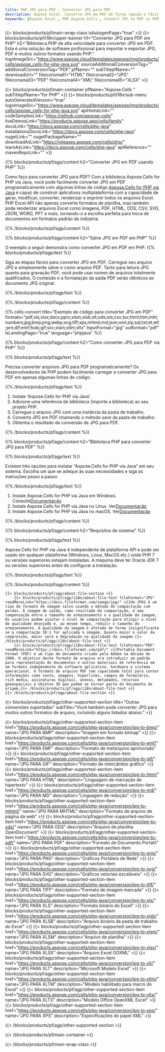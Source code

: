 ```yaml
---
title: PHP JPG para PDF - Conversor JPG para PDF
description: Aspose Excel. Converta JPG em PDF de forma rápida e fácil com Aspose.Cells. PHP JPG em PDF. PHP Salve JPG em PDF. Salve JPG como PDF usando PHP.
keywords: [Aspose Excel., PHP Aspose.Cells., Convert JPG to PDF in PHP., Save JPG to PDF using PHP., PHP JPG to PDF saveformat., JPG to PDF Converter., PHP Save JPG as PDF]
---
```

{{< blocks/products/pf/main-wrap-class isAutogenPage="true" >}}
{{< blocks/products/pf/i18n/upper-banner h1="Converter JPG para PDF em PHP" h2="Biblioteca PHP de alta velocidade para converter JPG em PDF. Esta é uma solução de software profissional para importar e exportar JPG, PDF e muitos outros formatos usando PHP." logoImageSrc="https://www.aspose.cloud/templates/aspose/img/products/cells/aspose_cells-for-php-java.svg" sourceAdditionalConversionTag="" additionalConversionTag="PDF" pfName="" subTitlepfName="" downloadUrl="" fileiconsmall1="HTML" fileiconsmall2="JPG" fileiconsmall3="PDF" fileiconsmall4="XML" fileiconsmall5="XLSX" >}}

{{< blocks/products/pf/main-container pfName="Aspose.Cells " subTitlepfName="for PHP" >}}
{{< blocks/products/pf/i18n/sub-menu autoGeneratedVersion="true" logoImageSrc="https://www.aspose.cloud/templates/aspose/img/products/cells/aspose_cells-for-php-java.svg" apiHomeLink="" codeSamplesLink="https://github.com/aspose-cells" liveDemosLink="https://products.aspose.app/cells/family" docsLink="https://docs.aspose.com/cells/php-java" installationsDocsLink="https://docs.aspose.com/cells/php-java" nugetLink="" nugetPackageName="" downloadAsLink="https://releases.aspose.com/cells/php/" learnAsLink="https://docs.aspose.com/cells/php-java" apiReference="" mavenRepoLink="" >}}


{{% blocks/products/pf/agp/content h2="Converter JPG em PDF usando PHP" %}}

Como faço para converter JPG para PDF? Com a biblioteca Aspose.Cells for PHP via Java, você pode facilmente converter JPG em PDF programaticamente com algumas linhas de código.[Aspose.Cells for PHP via Java](https://products.aspose.com/cells/php-java/) é capaz de construir aplicativos multiplataforma com a capacidade de gerar, modificar, converter, renderizar e imprimir todos os arquivos Excel. PHP Excel API não apenas converte formatos de planilha, mas também pode renderizar arquivos Excel como imagens, PDF, HTML, ODS, CSV, SVG, JSON, WORD, PPT e mais, tornando-o a escolha perfeita para troca de documentos em formatos padrão da indústria.
 
{{% /blocks/products/pf/agp/content %}}

{{% blocks/products/pf/agp/content h2="Salve JPG em PDF em PHP" %}}

O exemplo a seguir demonstra como converter JPG em PDF em PHP.
{{% blocks/products/pf/agp/text %}}

Siga as etapas fáceis para converter JPG em PDF. Carregue seu arquivo JPG e simplesmente salve-o como arquivo PDF. Tanto para leitura JPG quanto para gravação PDF, você pode usar nomes de arquivos totalmente qualificados. O conteúdo e a formatação da saída PDF serão idênticos ao documento JPG original.

{{% /blocks/products/pf/agp/text %}}

{{% /blocks/products/pf/agp/content %}}

{{% cells-convert title="Exemplo de código para converter JPG em PDF" formats="pdf;xls;xlsx;docx;pptx;xlsm;xlsb;xlt;ods;ots;csv;tsv;html;htm;mht;numbers;jpg;bmp;png;webp;svg;tiff;xps;mhtml;md;json;xml;zip;sql;txt;et;ett;prn;dif;emf;fods;gif;sxc;xlam;xltm;xltx" InputFormat="jpg" outformat="pdf" IsLandingPage="true" language="phpjava" %}}

{{% blocks/products/pf/agp/content h2="Como converter JPG para PDF via PHP" %}}

{{% blocks/products/pf/agp/text %}}

Precisa converter arquivos JPG para PDF programaticamente? Os desenvolvedores de PHP podem facilmente carregar e converter JPG para PDF em apenas algumas linhas de código.

{{% /blocks/products/pf/agp/text %}}

1.  Instale 'Aspose.Cells for PHP via Java'.
1.  Adicione uma referência de biblioteca (importe a biblioteca) ao seu projeto PHP.
1.  Carregue o arquivo JPG com uma instância da pasta de trabalho.
1.  Converta JPG em PDF chamando o método save da pasta de trabalho.
1.  Obtenha o resultado da conversão de JPG para PDF.

{{% /blocks/products/pf/agp/content %}}

{{% blocks/products/pf/agp/content h2="Biblioteca PHP para converter JPG para PDF" %}}

{{% blocks/products/pf/agp/text %}}

Existem três opções para instalar “Aspose.Cells for PHP via Java” em seu sistema. Escolha um que se adeque às suas necessidades e siga as instruções passo a passo:

{{% /blocks/products/pf/agp/text %}}

1.  Instale Aspose.Cells for PHP via Java em Windows. Consulte[Documentação](https://docs.aspose.com/cells/php-java/setup-and-installation-guidelines/#windows)
1.  Instale Aspose.Cells for PHP via Java no Linux. Ver[Documentação](https://docs.aspose.com/cells/php-java/setup-and-installation-guidelines/#linux)
1.  Instale Aspose.Cells for PHP via Java no macOS. Ver[Documentação](https://docs.aspose.com/cells/php-java/setup-and-installation-guidelines/#mac)

{{% /blocks/products/pf/agp/content %}}

{{% blocks/products/pf/agp/content h2="Requisitos de sistema" %}}

{{% blocks/products/pf/agp/text %}}

Aspose.Cells for PHP via Java é independente de plataforma API e pode ser usado em qualquer plataforma (Windows, Linux, MacOS etc.) onde PHP 7 ou versões superiores estejam instaladas. A máquina deve ter Oracle JDK 7 ou versões superiores antes de configurar a instalação.
 
{{% /blocks/products/pf/agp/text %}}


{{% /blocks/products/pf/agp/content %}}

<!-- aboutfile Starts -->
    {{< blocks/products/pf/agp/about-file-section >}}
        {{< blocks/products/pf/agp/i18n/about-file-text fileFormat="JPG" readMoreLink="https://docs.fileformat.com/image/jpg/" >}}Um JPEG é um tipo de formato de imagem salvo usando o método de compactação com perdas. A imagem de saída, como resultado da compactação, é uma compensação entre o tamanho do armazenamento e a qualidade da imagem. Os usuários podem ajustar o nível de compactação para atingir o nível de qualidade desejado e, ao mesmo tempo, reduzir o tamanho do armazenamento. A qualidade da imagem é afetada de forma insignificante se a compactação 10:1 for aplicada à imagem. Quanto maior o valor da compressão, maior será a degradação na qualidade da imagem.{{< /blocks/products/pf/agp/i18n/about-file-text >}}
        {{< blocks/products/pf/agp/i18n/about-file-text fileFormat="PDF" readMoreLink="https://docs.fileformat.com/pdf/" >}}Portable Document Format (PDF) é um tipo de documento criado pela Adobe na década de 1990. O objetivo deste formato de arquivo era introduzir um padrão para representação de documentos e outros materiais de referência em um formato independente do software aplicativo, hardware e sistema operacional. O formato de arquivo PDF tem capacidade total para conter informações como texto, imagens, hiperlinks, campos de formulário, rich media, assinaturas digitais, anexos, metadados, recursos geoespaciais e objetos 3D que podem se tornar parte do documento de origem.{{< /blocks/products/pf/agp/i18n/about-file-text >}}
    {{< /blocks/products/pf/agp/about-file-section >}}
<!-- aboutfile Ends -->

{{< blocks/products/pf/agp/other-supported-section title="Outras conversões suportadas" subTitle="Você também pode converter JPG para muitos outros formatos de arquivo, incluindo alguns listados abaixo." >}}

{{< blocks/products/pf/agp/other-supported-section-item href="https://products.aspose.com/cells/php-java/conversion/jpg-to-bmp/" name="JPG PARA BMP" description="Imagem em formato bitmap" >}}
{{< blocks/products/pf/agp/other-supported-section-item href="https://products.aspose.com/cells/php-java/conversion/jpg-to-emf/" name="JPG PARA EMF" description="Formato de metarquivo aprimorado" >}}
{{< blocks/products/pf/agp/other-supported-section-item href="https://products.aspose.com/cells/php-java/conversion/jpg-to-gif/" name="JPG PARA GIF" description="Formato de intercâmbio gráfico" >}}
{{< blocks/products/pf/agp/other-supported-section-item href="https://products.aspose.com/cells/php-java/conversion/jpg-to-html/" name="JPG PARA HTML" description="Linguagem de marcação de hipertexto" >}}
{{< blocks/products/pf/agp/other-supported-section-item href="https://products.aspose.com/cells/php-java/conversion/jpg-to-md/" name="JPG PARA MD" description="Linguagem de redução" >}}
{{< blocks/products/pf/agp/other-supported-section-item href="https://products.aspose.com/cells/php-java/conversion/jpg-to-mhtml/" name="JPG PARA MHTML" description="Formato de arquivo de página da web" >}}
{{< blocks/products/pf/agp/other-supported-section-item href="https://products.aspose.com/cells/php-java/conversion/jpg-to-ods/" name="JPG PARA ODS" description="Arquivo de planilha OpenDocument" >}}
{{< blocks/products/pf/agp/other-supported-section-item href="https://products.aspose.com/cells/php-java/conversion/jpg-to-pdf/" name="JPG PARA PDF" description="Formato de Documento Portátil" >}}
{{< blocks/products/pf/agp/other-supported-section-item href="https://products.aspose.com/cells/php-java/conversion/jpg-to-png/" name="JPG PARA PNG" description="Gráficos Portáteis de Rede" >}}
{{< blocks/products/pf/agp/other-supported-section-item href="https://products.aspose.com/cells/php-java/conversion/jpg-to-svg/" name="JPG PARA SVG" description="Gráficos vetoriais escaláveis" >}}
{{< blocks/products/pf/agp/other-supported-section-item href="https://products.aspose.com/cells/php-java/conversion/jpg-to-tiff/" name="JPG PARA TIFF" description="Formato de imagem marcada" >}}
{{< blocks/products/pf/agp/other-supported-section-item href="https://products.aspose.com/cells/php-java/conversion/jpg-to-xls/" name="JPG PARA XLS" description="Formato binário do Excel" >}}
{{< blocks/products/pf/agp/other-supported-section-item href="https://products.aspose.com/cells/php-java/conversion/jpg-to-xlsb/" name="JPG PARA XLSB" description="Arquivo binário da pasta de trabalho do Excel" >}}
{{< blocks/products/pf/agp/other-supported-section-item href="https://products.aspose.com/cells/php-java/conversion/jpg-to-xlsm/" name="JPG PARA XLSM" description="Arquivo de planilha" >}}
{{< blocks/products/pf/agp/other-supported-section-item href="https://products.aspose.com/cells/php-java/conversion/jpg-to-xlsx/" name="JPG PARA XLSX" description="Arquivo Excel OOXML" >}}
{{< blocks/products/pf/agp/other-supported-section-item href="https://products.aspose.com/cells/php-java/conversion/jpg-to-xlt/" name="JPG PARA XLT" description="Microsoft Modelo Excel" >}}
{{< blocks/products/pf/agp/other-supported-section-item href="https://products.aspose.com/cells/php-java/conversion/jpg-to-xltm/" name="JPG PARA XLTM" description="Modelo habilitado para macro do Excel" >}}
{{< blocks/products/pf/agp/other-supported-section-item href="https://products.aspose.com/cells/php-java/conversion/jpg-to-xltx/" name="JPG PARA XLTX" description="Modelo Office OpenXML Excel" >}}
{{< blocks/products/pf/agp/other-supported-section-item href="https://products.aspose.com/cells/php-java/conversion/jpg-to-xps/" name="JPG PARA XPS" description="Especificações do papel XML" >}}

{{< /blocks/products/pf/agp/other-supported-section >}}

{{< /blocks/products/pf/main-container >}}
    
{{< /blocks/products/pf/main-wrap-class >}}
